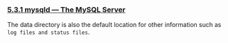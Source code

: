 ### [5.3.1 mysqld — The MySQL Server](http://dev.mysql.com/doc/refman/5.7/en/mysqld.html)

The data directory is also the default location for other information such as `log files and status files`.
